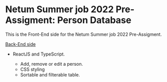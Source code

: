 # Netum Summer job 2022 Pre-Assigment: Person Database

This is the Front-End side for the Netum Summer job 2022 Pre-Assigment.

[Back-End side](https://github.com/otsojm/netum-summer-2022-back-end)

- ReactJS and TypeScript.

    - Add, remove or edit a person.
    - CSS styling
    - Sortable and filterable table.
